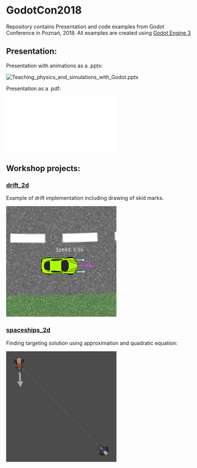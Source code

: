 # GodotCon2018
Repository contains Presentation and code examples from Godot Conference in Poznań, 2018.
All examples are created using [Godot Engine 3](https://github.com/godotengine/godot)

## Presentation:
Presentation with animations as a .pptx:

![Teaching_physics_and_simulations_with_Godot.pptx](/presentation/)

Presentation as a .pdf:

![Teaching_physics_and_simulations_with_Godot.pdf](/presentation/Teaching_physics_and_simulations_with_Godot.pdf)

## Workshop projects:
### [drift_2d](/source/drift_2d)
Example of drift implementation including drawing of skid marks.

![drift_2d](/animations/drift_2d.gif)

### [spaceships_2d](/source/spaceships_2d)
Finding targeting solution using approximation and quadratic equation:

![spaceships_2d](/animations/spaceships_2d.gif)
